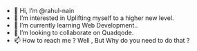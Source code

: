 - 👋 Hi, I’m @rahul-nain
- 👀 I’m interested in Uplifting myself to a higher new level.
- 🌱 I’m currently learning Web Development..
- 💞️ I’m looking to collaborate on Quadqode.
- 📫 How to reach me ? Well , But Why do you need to do that ? 

<!---
rahul-nain/rahul-nain is a ✨ special ✨ repository because its `README.md` (this file) appears on your GitHub profile.
You can click the Preview link to take a look at your changes.
--->
